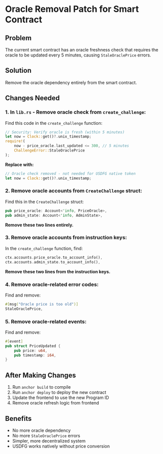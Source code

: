 # Oracle Removal Patch for Smart Contract

## Problem
The current smart contract has an oracle freshness check that requires the oracle to be updated every 5 minutes, causing `StaleOraclePrice` errors.

## Solution
Remove the oracle dependency entirely from the smart contract.

## Changes Needed

### 1. In `lib.rs` - Remove oracle check from `create_challenge`:

Find this code in the `create_challenge` function:
```rust
// Security: Verify oracle is fresh (within 5 minutes)
let now = Clock::get()?.unix_timestamp;
require!(
    now - price_oracle.last_updated <= 300, // 5 minutes
    ChallengeError::StaleOraclePrice
);
```

**Replace with:**
```rust
// Oracle check removed - not needed for USDFG native token
let now = Clock::get()?.unix_timestamp;
```

### 2. Remove oracle accounts from `CreateChallenge` struct:

Find this in the `CreateChallenge` struct:
```rust
pub price_oracle: Account<'info, PriceOracle>,
pub admin_state: Account<'info, AdminState>,
```

**Remove these two lines entirely.**

### 3. Remove oracle accounts from instruction keys:

In the `create_challenge` function, find:
```rust
ctx.accounts.price_oracle.to_account_info(),
ctx.accounts.admin_state.to_account_info(),
```

**Remove these two lines from the instruction keys.**

### 4. Remove oracle-related error codes:

Find and remove:
```rust
#[msg("Oracle price is too old")]
StaleOraclePrice,
```

### 5. Remove oracle-related events:

Find and remove:
```rust
#[event]
pub struct PriceUpdated {
    pub price: u64,
    pub timestamp: i64,
}
```

## After Making Changes

1. Run `anchor build` to compile
2. Run `anchor deploy` to deploy the new contract
3. Update the frontend to use the new Program ID
4. Remove oracle refresh logic from frontend

## Benefits

- No more oracle dependency
- No more `StaleOraclePrice` errors
- Simpler, more decentralized system
- USDFG works natively without price conversion
